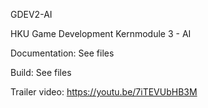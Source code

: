GDEV2-AI

HKU Game Development Kernmodule 3 - AI

Documentation:
See files

Build: 
See files

Trailer video:
https://youtu.be/7iTEVUbHB3M
